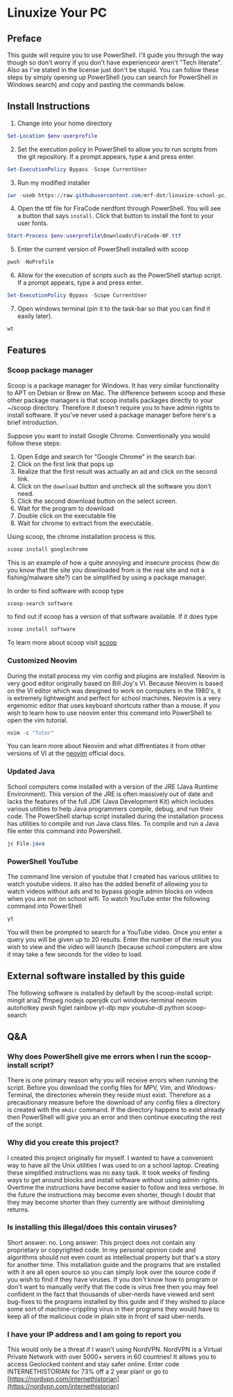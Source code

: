# Linuxize Your PC

## Preface

This guide will require you to use PowerShell.
I'll guide you through the way though so don't worry if you don't have
experienceor aren't "Tech literate". Also as I've stated in the license just
don't be stupid. You can follow these steps by simply opening up PowerShell (you
can search for PowerShell in Windows search) and copy and pasting the commands below.

## Install Instructions

1. Change into your home directory

```powershell
Set-Location $env:userprofile
```

2. Set the execution policy in PowerShell to allow you to run scripts from the
git repository. If a prompt appears, type `A` and press enter.

```powershell
Set-ExecutionPolicy Bypass -Scope CurrentUser
```

3. Run my modified installer

```powershell
iwr -useb https://raw.githubusercontent.com/mrf-dot/linuxize-school-pc/main/src/powershell/scoop-install.ps1 | iex
```

4. Open the ttf file for FiraCode nerdfont through PowerShell. You will see a
button that says `install`. Click that button to install the font to your user fonts.

```powershell
Start-Process $env:userprofile\Downloads\FiraCode-NF.ttf
```

5. Enter the current version of PowerShell installed with scoop

```powershell
pwsh -NoProfile
```

6. Allow for the execution of scripts such as the PowerShell startup script.
If a prompt appears, type `A` and press enter.

```powershell
Set-ExecutionPolicy Bypass -Scope CurrentUser
```

7. Open windows terminal (pin it to the task-bar so that you can find it easily later).

```powershell
wt
```

## Features

### Scoop package manager

Scoop is a package manager for Windows. It has very similar functionality to APT
on Debian or Brew on Mac. The difference between scoop and these other package
managers is that scoop installs packages directly to your ~/scoop directory.
Therefore it doesn't require you to have admin rights to install software. If
you've never used a package manager before here's a brief introduction.

Suppose you want to install Google Chrome. Conventionally you would follow these
steps:
1. Open Edge and search for "Google Chrome" in the search bar.
2. Click on the first link that pops up
3. Realize that the first result was actually an ad and click
on the second link.
4. Click on the `download` button and uncheck all the software
you don't need.
5. Click the second download button on the select screen.
6. Wait for the program to download
7. Double click on the executable file
8. Wait for chrome to extract from the executable.

Using scoop, the chrome installation process is this.

```powershell
scoop install googlechrome
```

This is an example of how a quite annoying and insecure
process (how do you know that the site you downloaded
from is the real site and not a fishing/malware site?) can be simplified by
using a package manager.

In order to find software with scoop type

```powershell
scoop-search software
```

to find out if scoop has a version of that
software available. If it does type

```powershell
scoop install software
```

To learn more about scoop visit [scoop](https://scoop.sh/)

### Customized Neovim

During the install process my vim config and plugins are installed.
Neovim is very good editor originally based on Bill Joy's VI. Because
Neovim is based on the VI editor which was designed to work on computers
in the 1980's, it is extremely lightweight and perfect for school machines.
Neovim is a very ergenomic editor that uses keyboard shortcuts rather than
a mouse. If you wish to learn how to use neovim enter this command into
PowerShell to open the vim tutorial.

```powershell
nvim -c "Tutor"
```

You can learn more about Neovim and what diffrentiates it from other versions
of VI at the [neovim](https://neovim.io/doc/user/) official docs.

### Updated Java

School computers come installed with a version of the JRE (Java Runtime Environment).
This version of the JRE is often massively out of date and lacks the features of
the full JDK (Java Development Kit) which includes various utilities to help
Java programmers compile, debug, and run their code. The PowerShell startup
script installed during the installation process has utilities to compile and
run Java class files. To compile and run a Java file enter this command into
Powershell.

```powershell
jc File.java
```

### PowerShell YouTube

The command line version of youtube that I created has various utilities to
watch youtube videos. It also has the added benefit of allowing you to watch
videos without ads and to bypass google admin blocks on videos when you are
not on school wifi. To watch YouTube enter the following command into
PowerShell

```powershell
yt
```

You will then be prompted to search for a YouTube video. Once you enter a query
you will be given up to 20 results. Enter the number of the result you wish to
view and the video will launch (because school computers are slow it may take a
few seconds for the video to load.

## External software installed by this guide

The following software is installed by default by the scoop-install script:
mingit
aria2
ffmpeg
nodejs
openjdk
curl
windows-terminal
neovim
autohotkey
pwsh
figlet
rainbow
yt-dlp
mpv
youtube-dl
python
scoop-search

## Q&A

### Why does PowerShell give me errors when I run the scoop-install script?

There is one primary reason why you will receive errors when running the script.
Before you download the config files for MPV, Vim, and Windows-Terminal, the
directories wherein they reside must exist. Therefore as a precautionary measure
before the download of any config files a directory is created with the `mkdir`
command. If the directory happens to exist already then PowerShell will give you
an error and then continue executing the rest of the script.

### Why did you create this project?

I created this project originally for myself. I wanted to have a convenient way
to have all the Unix utilities I was used to on a school laptop. Creating these
simplified instructions was no easy task. It took weeks of finding ways to get
around blocks and install software without using admin rights. Overtime the
instructions have become easier to follow and less verbose. In the future the
instructions may become even shorter, though I doubt that they may become shorter
than they currently are without diminishing returns.

### Is installing this illegal/does this contain viruses?

Short answer: no.
Long answer: This project does not contain any proprietary or copyrighted code.
In my personal opinion code and algorithms should not even count as intellectual
property but that's a story for another time. This installation guide and the
programs that are installed with it are all open source so you can simply look
over the source code if you wish to find if they have viruses. If you don't know
how to program or don't want to manually verify that the code is virus free
then you may feel confident in the fact that thousands of uber-nerds have viewed
and sent bug-fixes to the programs installed by this guide and if they wished
to place some sort of machine-crippling virus in their programs they would have
to keep all of the malicious code in plain site in front of said uber-nerds.

### I have your IP address and I am going to report you

This would only be a threat if I wasn't using NordVPN. NordVPN is a Virtual Private Network with over 5000+ servers in 60 countries! It allows you to access Geolocked content and stay safer online. Enter code INTERNETHISTORIAN for 73% off a 2 year plan! or go to [https://nordvpn.com/internethistorian](https://nordvpn.com/internethistorian)
